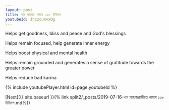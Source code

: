 ```yaml
---
layout: post
title: ওম জায়েয নামায ১০৮ টাইমস
youtubeId: JhczcuKvxQg
---
```

 
 
Helps get goodness, bliss and peace and God's blessings
 
Helps remain focused, help generate inner energy 
 
Helps boost physical and mental health 
 
Helps remain grounded and generates a sense of gratitude towards the greater power 
 
Helps reduce bad karma
 
 
 
 


{% include youtubePlayer.html id=page.youtubeId %}
 
[Next]({{ site.baseurl }}{% link  split2/_posts/2019-07-16-ওম সাহাজরাজীতে নামায ১০৮ টাইমস.md%})
 

